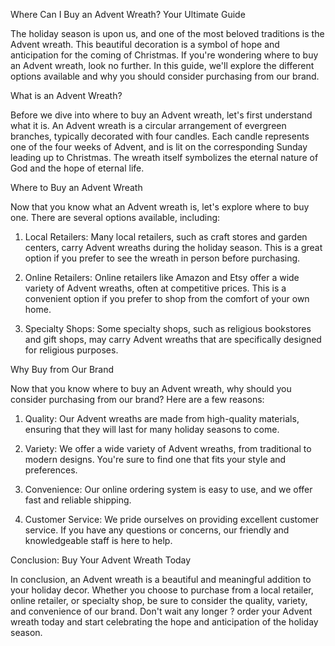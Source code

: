 Where Can I Buy an Advent Wreath? Your Ultimate Guide

The holiday season is upon us, and one of the most beloved traditions is the Advent wreath. This beautiful decoration is a symbol of hope and anticipation for the coming of Christmas. If you're wondering where to buy an Advent wreath, look no further. In this guide, we'll explore the different options available and why you should consider purchasing from our brand.

What is an Advent Wreath?

Before we dive into where to buy an Advent wreath, let's first understand what it is. An Advent wreath is a circular arrangement of evergreen branches, typically decorated with four candles. Each candle represents one of the four weeks of Advent, and is lit on the corresponding Sunday leading up to Christmas. The wreath itself symbolizes the eternal nature of God and the hope of eternal life.

Where to Buy an Advent Wreath

Now that you know what an Advent wreath is, let's explore where to buy one. There are several options available, including:

1. Local Retailers: Many local retailers, such as craft stores and garden centers, carry Advent wreaths during the holiday season. This is a great option if you prefer to see the wreath in person before purchasing.

2. Online Retailers: Online retailers like Amazon and Etsy offer a wide variety of Advent wreaths, often at competitive prices. This is a convenient option if you prefer to shop from the comfort of your own home.

3. Specialty Shops: Some specialty shops, such as religious bookstores and gift shops, may carry Advent wreaths that are specifically designed for religious purposes.

Why Buy from Our Brand

Now that you know where to buy an Advent wreath, why should you consider purchasing from our brand? Here are a few reasons:

1. Quality: Our Advent wreaths are made from high-quality materials, ensuring that they will last for many holiday seasons to come.

2. Variety: We offer a wide variety of Advent wreaths, from traditional to modern designs. You're sure to find one that fits your style and preferences.

3. Convenience: Our online ordering system is easy to use, and we offer fast and reliable shipping.

4. Customer Service: We pride ourselves on providing excellent customer service. If you have any questions or concerns, our friendly and knowledgeable staff is here to help.

Conclusion: Buy Your Advent Wreath Today

In conclusion, an Advent wreath is a beautiful and meaningful addition to your holiday decor. Whether you choose to purchase from a local retailer, online retailer, or specialty shop, be sure to consider the quality, variety, and convenience of our brand. Don't wait any longer ? order your Advent wreath today and start celebrating the hope and anticipation of the holiday season.